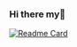 ### Hi there my👋


[![Readme Card](https://github-readme-stats.vercel.app/api/pin/?username=michael-halim&repo=github-readme-stats)](https://github.com/anuraghazra/github-readme-stats)
